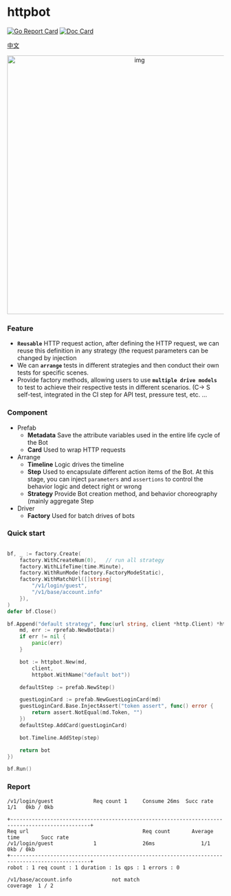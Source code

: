 # httpbot

[![Go Report Card](https://goreportcard.com/badge/github.com/pojol/httpbot)](https://goreportcard.com/report/github.com/pojol/httpbot)
[![Doc Card](https://img.shields.io/badge/httpbot-doc-2ca5e0?style=flat&logo=appveyor)](https://pojol.gitbook.io/httpbot/)

[中文](README_CN.md)

<div align="center">
    <img src="https://i.postimg.cc/v86d0Vqv/image.png" alt="img" width="600">
</div>

### Feature
* **`Reusable`** HTTP request action, after defining the HTTP request, we can reuse this definition in any strategy (the request parameters can be changed by injection 
* We can **`arrange`** tests in different strategies and then conduct their own tests for specific scenes. 
* Provide factory methods, allowing users to use **`multiple drive models`** to test to achieve their respective tests in different scenarios. (C-> S self-test, integrated in the CI step for API test, pressure test, etc. ... 

### Component
* Prefab
  * **Metadata** Save the attribute variables used in the entire life cycle of the Bot
  * **Card** Used to wrap HTTP requests
* Arrange
  * **Timeline** Logic drives the timeline
  * **Step** Used to encapsulate different action items of the Bot. At this stage, you can inject `parameters` and `assertions` to control the behavior logic and detect right or wrong
  * **Strategy** Provide Bot creation method, and behavior choreography (mainly aggregate Step
* Driver
  * **Factory** Used for batch drives of bots



### Quick start
```go

bf, _ := factory.Create(
	factory.WithCreateNum(0),	// run all strategy
	factory.WithLifeTime(time.Minute),
	factory.WithRunMode(factory.FactoryModeStatic),
	factory.WithMatchUrl([]string{
		"/v1/login/guest",
		"/v1/base/account.info"
	}),
)
defer bf.Close()

bf.Append("default strategy", func(url string, client *http.Client) *httpbot.Bot {
	md, err := rprefab.NewBotData()
	if err != nil {
		panic(err)
	}

	bot := httpbot.New(md, 
		client, 
		httpbot.WithName("default bot"))

	defaultStep := prefab.NewStep()

	guestLoginCard := prefab.NewGuestLoginCard(md)
	guestLoginCard.Base.InjectAssert("token assert", func() error {
		return assert.NotEqual(md.Token, "")
	})
	defaultStep.AddCard(guestLoginCard)

	bot.Timeline.AddStep(step)

	return bot
})

bf.Run()

```



### Report
```shell
/v1/login/guest             Req count 1     Consume 26ms  Succ rate 1/1   0kb / 0kb

+------------------------------------------------------------------------------------------------+
Req url                                     Req count       Average time       Succ rate
/v1/login/guest             1               26ms               1/1        0kb / 0kb
+------------------------------------------------------------------------------------------------+
robot : 1 req count : 1 duration : 1s qps : 1 errors : 0

/v1/base/account.info             not match
coverage  1 / 2
```